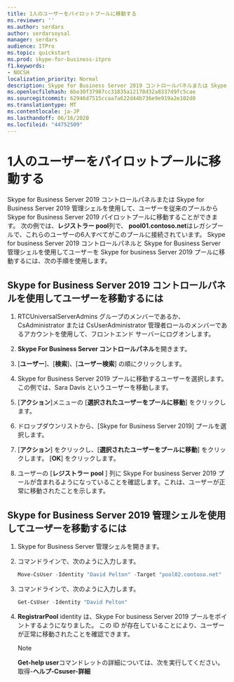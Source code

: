 ```yaml
---
title: 1人のユーザーをパイロットプールに移動する
ms.reviewer: ''
ms.author: serdars
author: serdarsoysal
manager: serdars
audience: ITPro
ms.topic: quickstart
ms.prod: skype-for-business-itpro
f1.keywords:
- NOCSH
localization_priority: Normal
description: Skype for Business Server 2019 コントロールパネルまたは Skype for Business Server 2019 管理シェルを使用して、ユーザーを従来のプールから Skype for Business Server 2019 パイロットプールに移動することができます。 次の例では、レジストラー pool 列で、pool01.contoso.net はレガシプールで、これらのユーザーの6人すべてがこのプールに接続されています。 Skype for business Server 2019 コントロールパネルと Skype for Business Server 管理シェルを使用してユーザーを Skype for business Server 2019 プールに移動するには、次の手順を使用します。
ms.openlocfilehash: 6be30f37987cc31835a12178d32a8337d9fc5cae
ms.sourcegitcommit: 62946d7515ccaa7a622d44b736e9e919a2e102d0
ms.translationtype: MT
ms.contentlocale: ja-JP
ms.lasthandoff: 06/16/2020
ms.locfileid: "44752509"
---
```

# <a name="move-a-single-user-to-the-pilot-pool"></a>1人のユーザーをパイロットプールに移動する

Skype for Business Server 2019 コントロールパネルまたは Skype for Business Server 2019 管理シェルを使用して、ユーザーを従来のプールから Skype for Business Server 2019 パイロットプールに移動することができます。 次の例では、**レジストラー pool**列で、 **pool01.contoso.net**はレガシプールで、これらのユーザーの6人すべてがこのプールに接続されています。 Skype for business Server 2019 コントロールパネルと Skype for Business Server 管理シェルを使用してユーザーを Skype for business Server 2019 プールに移動するには、次の手順を使用します。 
  
## <a name="to-move-a-user-by-using-the-skype-for-business-server-2019-control-panel"></a>Skype for Business Server 2019 コントロールパネルを使用してユーザーを移動するには
  
1. RTCUniversalServerAdmins グループのメンバーであるか、CsAdministrator または CsUserAdministrator 管理者ロールのメンバーであるアカウントを使用して、フロントエンド サーバーにログオンします。
    
2. **Skype For Business Server コントロールパネル**を開きます。
    
3. [**ユーザー**]、[**検索**]、[**ユーザー検索**] の順にクリックします。
    
4. Skype for Business Server 2019 プールに移動するユーザーを選択します。 この例では、Sara Davis というユーザーを移動します。
    
5. [**アクション**]メニューの [**選択されたユーザーをプールに移動**] をクリックします。
    
6. ドロップダウンリストから、[Skype for Business Server 2019] プールを選択します。
    
7. [**アクション**] をクリックし、[**選択されたユーザーをプールに移動**] をクリックします。 [**OK**] をクリックします。
  
8. ユーザーの [**レジストラー pool** ] 列に Skype For business Server 2019 プールが含まれるようになっていることを確認します。これは、ユーザーが正常に移動されたことを示します。 
    
## <a name="to-move-a-user-by-using-the-skype-for-business-server-2019-management-shell"></a>Skype for Business Server 2019 管理シェルを使用してユーザーを移動するには

1. Skype for Business Server 管理シェルを開きます。
    
2. コマンドラインで、次のように入力します。 
    
   ```PowerShell
   Move-CsUser -Identity "David Pelton" -Target "pool02.contoso.net"
   ```

3. コマンドラインで、次のように入力します。 
    
   ```PowerShell
   Get-CsUser -Identity "David Pelton"
   ```

4. **RegistrarPool** identity は、Skype For business Server 2019 プールをポイントするようになりました。 この ID が存在していることにより、ユーザーが正常に移動されたことを確認できます。 

    > [!NOTE]
    > **Get-help user**コマンドレットの詳細については、次を実行してください。取得-**ヘルプ-Csuser-詳細**
  

